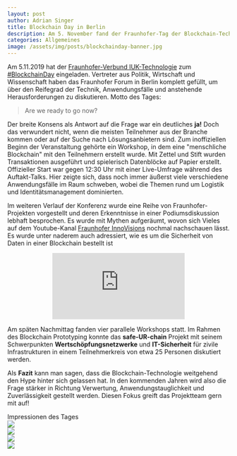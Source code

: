 ```yaml
---
layout: post
author: Adrian Singer
title: Blockchain Day in Berlin
description: Am 5. November fand der Fraunhofer-Tag der Blockchain-Technologie in Berlin statt und wir waren dabei.
categories: Allgemeines
image: /assets/img/posts/blockchainday-banner.jpg
---
```


Am 5.11.2019 hat der [Fraunhofer-Verbund IUK-Technologie](https://www.iuk.fraunhofer.de/) zum [#BlockchainDay](https://twitter.com/hashtag/blockchainday?lang=de) eingeladen. Vertreter aus Politik, Wirtschaft und Wissenschaft haben das Fraunhofer Forum in Berlin komplett gefüllt, um über den Reifegrad der Technik, Anwendungsfälle und anstehende Herausforderungen zu diskutieren. Motto des Tages:

> Are we ready to go now?

Der breite Konsens als Antwort auf die Frage war ein deutliches **ja!** Doch das verwundert nicht, wenn die meisten Teilnehmer aus der Branche kommen oder auf der Suche nach Lösungsanbietern sind. Zum inoffiziellen Beginn der Veranstaltung gehörte ein Workshop, in dem eine "menschliche Blockchain" mit den Teilnehmern erstellt wurde. Mit Zettel und Stift wurden Transaktionen ausgeführt und spielerisch Datenblöcke auf Papier erstellt. Offizieller Start war gegen 12:30 Uhr mit einer Live-Umfrage während des Auftakt-Talks. Hier zeigte sich, dass noch immer äußerst viele verschiedene Anwendungsfälle im Raum schweben, wobei die Themen rund um Logistik und Identitätsmanagement dominierten.

Im weiteren Verlauf der Konferenz wurde eine Reihe von Fraunhofer-Projekten vorgestellt und deren Erkenntnisse in einer Podiumsdiskussion lebhaft besprochen. Es wurde mit Mythen aufgeräumt, wovon sich Vieles auf dem Youtube-Kanal [Fraunhofer InnoVisions](https://www.youtube.com/channel/UCKUJRqNqGxq6uJbnVD9Qanw) nochmal nachschauen lässt. Es wurde unter naderem auch adressiert, wie es um die Sicherheit von Daten in einer Blockchain bestellt ist 

<center>
<iframe style="max-width:100%" src="https://www.youtube-nocookie.com/embed/zz8HT6t08FY" frameborder="0" allow="accelerometer; autoplay; encrypted-media; gyroscope; picture-in-picture" allowfullscreen></iframe>
</center>

Am späten Nachmittag fanden vier parallele Workshops statt. Im Rahmen des Blockchain Prototyping konnte das **safe-UR-chain** Projekt mit seinem Schwerpunkten **Wertschöpfungsnetzwerke** und **IT-Sicherheit** für zivile Infrastrukturen in einem Teilnehmerkreis von etwa 25 Personen diskutiert werden.

Als **Fazit** kann man sagen, dass die Blockchain-Technologie weitgehend den Hype hinter sich gelassen hat. In den kommenden Jahren wird also die Frage stärker in Richtung Verwertung, Anwendungstauglichkeit und Zuverlässigkeit gestellt werden. Diesen Fokus greift das Projektteam gern mit auf!

<div class="container">
  <div id="kickoff-carousel" class="carousel carousel-slider center">
      <div class="carousel-fixed-item center white-text">
      <div class="banner-text">Impressionen des Tages</div>
    </div>
    <div class="carousel-item" href="#one!">
      <img  src="{{ "/assets/img/posts/blockchainday-1.jpg" | relative_url }}">
    </div>
    <div class="carousel-item" href="#two!">
      <img src="{{ "/assets/img/posts/blockchainday-2.jpg" | relative_url }}">
    </div>
    <div class="carousel-item" href="#three!">
      <img src="{{ "/assets/img/posts/blockchainday-3.jpg" | relative_url }}">
    </div>
    <div class="carousel-item" href="#four!">
      <img src="{{ "/assets/img/posts/blockchainday-4.jpg" | relative_url }}">
    </div>
  </div>
</div>
